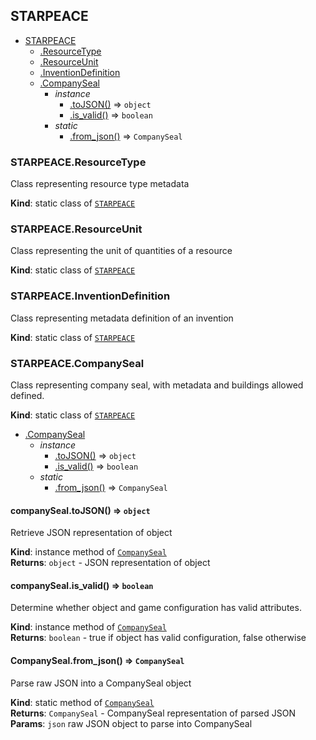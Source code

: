 <a name="module_STARPEACE"></a>

## STARPEACE

* [STARPEACE](#module_STARPEACE)
    * [.ResourceType](#module_STARPEACE.ResourceType)
    * [.ResourceUnit](#module_STARPEACE.ResourceUnit)
    * [.InventionDefinition](#module_STARPEACE.InventionDefinition)
    * [.CompanySeal](#module_STARPEACE.CompanySeal)
        * _instance_
            * [.toJSON()](#module_STARPEACE.CompanySeal+toJSON) ⇒ <code>object</code>
            * [.is_valid()](#module_STARPEACE.CompanySeal+is_valid) ⇒ <code>boolean</code>
        * _static_
            * [.from_json()](#module_STARPEACE.CompanySeal.from_json) ⇒ <code>CompanySeal</code>

<a name="module_STARPEACE.ResourceType"></a>

### STARPEACE.ResourceType
Class representing resource type metadata

**Kind**: static class of [<code>STARPEACE</code>](#module_STARPEACE)  
<a name="module_STARPEACE.ResourceUnit"></a>

### STARPEACE.ResourceUnit
Class representing the unit of quantities of a resource

**Kind**: static class of [<code>STARPEACE</code>](#module_STARPEACE)  
<a name="module_STARPEACE.InventionDefinition"></a>

### STARPEACE.InventionDefinition
Class representing metadata definition of an invention

**Kind**: static class of [<code>STARPEACE</code>](#module_STARPEACE)  
<a name="module_STARPEACE.CompanySeal"></a>

### STARPEACE.CompanySeal
Class representing company seal, with metadata and buildings allowed defined.

**Kind**: static class of [<code>STARPEACE</code>](#module_STARPEACE)  

* [.CompanySeal](#module_STARPEACE.CompanySeal)
    * _instance_
        * [.toJSON()](#module_STARPEACE.CompanySeal+toJSON) ⇒ <code>object</code>
        * [.is_valid()](#module_STARPEACE.CompanySeal+is_valid) ⇒ <code>boolean</code>
    * _static_
        * [.from_json()](#module_STARPEACE.CompanySeal.from_json) ⇒ <code>CompanySeal</code>

<a name="module_STARPEACE.CompanySeal+toJSON"></a>

#### companySeal.toJSON() ⇒ <code>object</code>
Retrieve JSON representation of object

**Kind**: instance method of [<code>CompanySeal</code>](#module_STARPEACE.CompanySeal)  
**Returns**: <code>object</code> - JSON representation of object  
<a name="module_STARPEACE.CompanySeal+is_valid"></a>

#### companySeal.is\_valid() ⇒ <code>boolean</code>
Determine whether object and game configuration has valid attributes.

**Kind**: instance method of [<code>CompanySeal</code>](#module_STARPEACE.CompanySeal)  
**Returns**: <code>boolean</code> - true if object has valid configuration, false otherwise  
<a name="module_STARPEACE.CompanySeal.from_json"></a>

#### CompanySeal.from\_json() ⇒ <code>CompanySeal</code>
Parse raw JSON into a CompanySeal object

**Kind**: static method of [<code>CompanySeal</code>](#module_STARPEACE.CompanySeal)  
**Returns**: <code>CompanySeal</code> - CompanySeal representation of parsed JSON  
**Params**: <code>json</code> raw JSON object to parse into CompanySeal  
